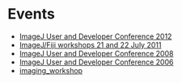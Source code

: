 # Events

-   [ImageJ User and Developer Conference
    2012](http://imagejconf.tudor.lu)
-   [ImageJ/Fiji workshops 21 and 22 July
    2011](http://www.le.ac.uk/biochem/microscopy/ImageJ2011.html)
-   [ImageJ User and Developer Conference 2008](ijconf2008)
-   [ImageJ User and Developer Conference 2006](ijconf2006)
-   [imaging_workshop](/imaging_workshop)
